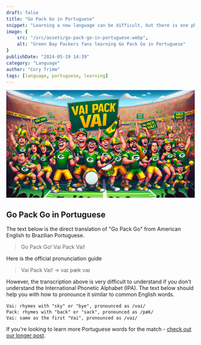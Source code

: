 ```yaml
---
draft: false
title: "Go Pack Go in Portuguese"
snippet: "Learning a new language can be difficult, but there is one phrase you should know before the NFL in Sao Paulo game"
image: {
    src: "/src/assets/go-pack-go-in-portuguese.webp",
    alt: "Green Bay Packers fans learning Go Pack Go in Portuguese"
}
publishDate: "2024-05-19 14:39"
category: "Language"
author: "Cory Trimm"
tags: [language, portuguese, learning]
---
```


![Photo of an AI generated group of Packers fans cheering Vai Pack Vai](../../assets/go-pack-go-in-portuguese.webp)

## Go Pack Go in Portuguese

The text below is the direct translation of "Go Pack Go" from American English to Brazilian Portuguese. 

> Go Pack Go!
> Vai Pack Vai!

Here is the official pronunciation guide
> Vai Pack Vai! → vaɪ pæk vaɪ

However, the transcription above is very difficult to understand if you don't understand the International Phonetic Alphabet (IPA). The text below should help you with how to pronounce it similar to common English words.

```
Vai: rhymes with "sky" or "bye", pronounced as /vaɪ/
Pack: rhymes with "back" or "sack", pronounced as /pæk/
Vai: same as the first "Vai", pronounced as /vaɪ/
```

If you're looking to learn more Portuguese words for the match - [check out our longer post](/blog/brazilian-portuguese-phrases-for-americans/).
